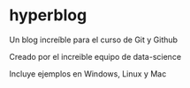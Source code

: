 # hyperblog
Un blog increíble para el curso de Git y Github

Creado por el increible equipo de data-science

Incluye ejemplos en Windows, Linux y Mac